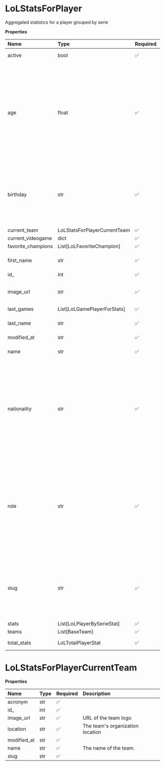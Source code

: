 # LoLStatsForPlayer

Aggregated statistics for a player grouped by serie

**Properties**

| Name               | Type                         | Required | Description                                                                                                                                                                                                                                    |
| :----------------- | :--------------------------- | :------- | :--------------------------------------------------------------------------------------------------------------------------------------------------------------------------------------------------------------------------------------------- |
| active             | bool                         | ✅       | Whether player is active                                                                                                                                                                                                                       |
| age                | float                        | ✅       | Age of the player, `null` if unknown. When `birthday` is `null`, `age` is an approxiamation. Read more about [players' age](/docs/about-players-age) <br/>**Note**: This field is only present for users running the Historical plan or above. |
| birthday           | str                          | ✅       | Birth day of the player, `YYYY-MM-DD` format. `null` if unknown. <br/>**Note**: This field is only present for users running the Historical plan or above.                                                                                     |
| current_team       | LoLStatsForPlayerCurrentTeam | ✅       |                                                                                                                                                                                                                                                |
| current_videogame  | dict                         | ✅       |                                                                                                                                                                                                                                                |
| favorite_champions | List[LoLFavoriteChampion]    | ✅       |                                                                                                                                                                                                                                                |
| first_name         | str                          | ✅       | First name of the player. `null` if unknown                                                                                                                                                                                                    |
| id\_               | int                          | ✅       | ID of the player                                                                                                                                                                                                                               |
| image_url          | str                          | ✅       | URL to the photo of the player. `null` if not available.                                                                                                                                                                                       |
| last_games         | List[LoLGamePlayerForStats]  | ✅       |                                                                                                                                                                                                                                                |
| last_name          | str                          | ✅       | Last name of the player. `null` if unknown                                                                                                                                                                                                     |
| modified_at        | str                          | ✅       |                                                                                                                                                                                                                                                |
| name               | str                          | ✅       | Professional name of the player                                                                                                                                                                                                                |
| nationality        | str                          | ✅       | Country code matching the nationality of the player according to the ISO 3166-1 standard (Alpha-2 code). <br/>In addition to the standard, the `XK` code is used for Kosovo. <br/>`null` if unknown                                            |
| role               | str                          | ✅       | Role/position of the player. Field value varies depending on the video game.`null` if unknown. <br/>**Note**: role is only available for DotA 2, League of Legends, and Overwatch players. <br/>`null` for other video games.                  |
| slug               | str                          | ✅       | Unique, human-readable identifier for the player. <br/>`id` and `slug` can be used interchangeably throughout the API.                                                                                                                         |
| stats              | List[LoLPlayerBySerieStat]   | ✅       |                                                                                                                                                                                                                                                |
| teams              | List[BaseTeam]               | ✅       |                                                                                                                                                                                                                                                |
| total_stats        | LoLTotalPlayerStat           | ✅       | Total Player's statistics                                                                                                                                                                                                                      |

# LoLStatsForPlayerCurrentTeam

**Properties**

| Name        | Type | Required | Description                      |
| :---------- | :--- | :------- | :------------------------------- |
| acronym     | str  | ✅       |                                  |
| id\_        | int  | ✅       |                                  |
| image_url   | str  | ✅       | URL of the team logo             |
| location    | str  | ✅       | The team's organization location |
| modified_at | str  | ✅       |                                  |
| name        | str  | ✅       | The name of the team.            |
| slug        | str  | ✅       |                                  |
